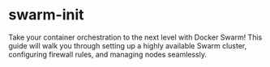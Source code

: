 # swarm-init
Take your container orchestration to the next level with  Docker Swarm! This guide will walk you through setting up a highly available Swarm cluster, configuring firewall rules, and managing nodes seamlessly.
